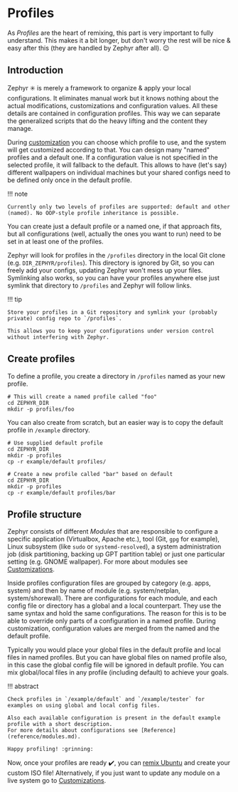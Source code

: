 # Profiles

As _Profiles_ are the heart of remixing, this part is very important to fully understand.
This makes it a bit longer, but don't worry the rest will be nice & easy after this (they are handled by Zephyr after all). :wink:

## Introduction

Zephyr :eight_spoked_asterisk: is merely a framework to organize & apply your local configurations.
It eliminates manual work but it knows nothing about the actual modifications, customizations and configuration values.
All these details are contained in configuration profiles.
This way we can separate the generalized scripts that do the heavy lifting and the content they manage.

During [customization](customize.md) you can choose which profile to use, and the system will get customized according to that.
You can design many "named" profiles and a default one.
If a configuration value is not specified in the selected profile, it will fallback to the default.
This allows to have (let's say) different wallpapers on individual machines but your shared configs need to be defined only once in the default profile.

!!! note

    Currently only two levels of profiles are supported: default and other (named). No OOP-style profile inheritance is possible.

You can create just a default profile or a named one, if that approach fits, but all configurations (well, actually the ones you want to run) need to be set in at least one of the profiles.

Zephyr will look for profiles in the `/profiles` directory in the local Git clone (e.g. `DIR_ZEPHYR/profiles`).
This directory is ignored by Git, so you can freely add your configs, updating Zephyr won't mess up your files.
Symlinking also works, so you can have your profiles anywhere else just symlink that directory to `/profiles` and Zephyr will follow links.

!!! tip

    Store your profiles in a Git repository and symlink your (probably private) config repo to `/profiles`.

    This allows you to keep your configurations under version control without interfering with Zephyr.

## Create profiles

To define a profile, you create a directory in `/profiles` named as your new profile.

```
# This will create a named profile called "foo"
cd ZEPHYR_DIR
mkdir -p profiles/foo
```

You can also create from scratch, but an easier way is to copy the default profile in `/example` directory.

```
# Use supplied default profile
cd ZEPHYR_DIR
mkdir -p profiles
cp -r example/default profiles/

# Create a new profile called "bar" based on default
cd ZEPHYR_DIR
mkdir -p profiles
cp -r example/default profiles/bar
```

## Profile structure

Zephyr consists of different _Modules_ that are responsible to configure a specific application (Virtualbox, Apache etc.), tool (Git, `gpg` for example), Linux subsystem (like `sudo` or `systemd-resolved`), a system administration job (disk partitioning, backing up GPT partition table) or just one particular setting (e.g. GNOME wallpaper).
For more about modules see [Customizations](customize.md).

Inside profiles configuration files are grouped by category (e.g. apps, system) and then by name of module (e.g. system/netplan, system/shorewall).
There are configurations for each module, and each config file or directory has a global and a local counterpart.
They use the same syntax and hold the same configurations.
The reason for this is to be able to override only parts of a configuration in a named profile.
During customization, configuration values are merged from the named and the default profile.

Typically you would place your global files in the default profile and local files in named profiles.
But you can have global files on named profile also, in this case the global config file will be ignored in default profile.
You can mix global/local files in any profile (including default) to achieve your goals.

!!! abstract

    Check profiles in `/example/default` and `/example/tester` for examples on using global and local config files.

    Also each available configuration is present in the default example profile with a short description.
    For more details about configurations see [Reference](reference/modules.md).

    Happy profiling! :grinning:

Now, once your profiles are ready :heavy_check_mark:, you can [remix Ubuntu](remix.md) and create your custom ISO file!
Alternatively, if you just want to update any module on a live system go to [Customizations](customize.md).
